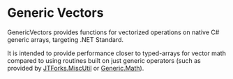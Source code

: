 Generic Vectors
===================

GenericVectors provides functions for vectorized operations on native C# generic arrays, targeting .NET Standard.

It is intended
to provide performance closer to typed-arrays for vector math compared to using routines built on just generic operators (such as provided by
[JTForks.MiscUtil](https://github.com/jaredthirsk/JTForks.MiscUtil) or [Generic.Math](https://github.com/HelloKitty/Generic.Math)).
